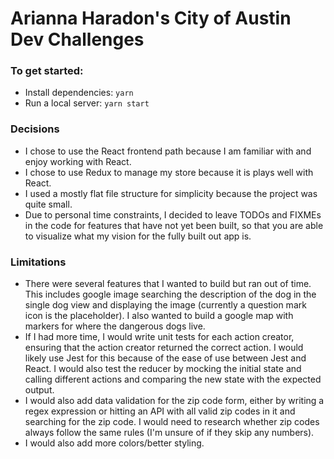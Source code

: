 # Arianna Haradon's City of Austin Dev Challenges

### To get started:

- Install dependencies: `yarn`
- Run a local server: `yarn start`

### Decisions

- I chose to use the React frontend path because I am familiar with and enjoy working with React.
- I chose to use Redux to manage my store because it is plays well with React.
- I used a mostly flat file structure for simplicity because the project was quite small.
- Due to personal time constraints, I decided to leave TODOs and FIXMEs in the code for features that have not yet been built, so that you are able to visualize what my vision for the fully built out app is.

### Limitations
- There were several features that I wanted to build but ran out of time. This includes google image searching the description of the dog in the single dog view and displaying the image (currently a question mark icon is the placeholder). I also wanted to build a google map with markers for where the dangerous dogs live.
- If I had more time, I would write unit tests for each action creator, ensuring that the action creator returned the correct action. I would likely use Jest for this because of the ease of use between Jest and React. I would also test the reducer by mocking the initial state and calling different actions and comparing the new state with the expected output.
- I would also add data validation for the zip code form, either by writing a regex expression or hitting an API with all valid zip codes in it and searching for the zip code. I would need to research whether zip codes always follow the same rules (I'm unsure of if they skip any numbers).
- I would also add more colors/better styling. 
